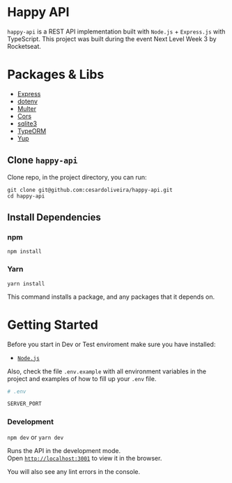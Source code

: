 # Happy API
`happy-api` is a REST API implementation built with `Node.js` + `Express.js` with TypeScript. This project was built during the event Next Level Week 3 by Rocketseat.

# Packages & Libs
* [Express](https://expressjs.com/)
* [dotenv](https://github.com/motdotla/dotenv#readme)
* [Multer](https://github.com/expressjs/multer#readme)
* [Cors](https://github.com/expressjs/cors#readme)
* [sqlite3](https://github.com/mapbox/node-sqlite3#readme)
* [TypeORM](https://github.com/typeorm/typeorm#readme)
* [Yup](https://github.com/jquense/yup#readme)

## Clone `happy-api`
Clone repo, in the project directory, you can run:

```
git clone git@github.com:cesardoliveira/happy-api.git
cd happy-api
```
## Install Dependencies

### npm

```git
npm install
```

### Yarn

```git
yarn install
```

This command installs a package, and any packages that it depends on.


# Getting Started
Before you start in Dev or Test enviroment make sure you have installed:
* [`Node.js`](https://nodejs.org)

Also, check the file `.env.example` with all environment variables in the project and examples of how to fill up your `.env` file.

```bash
# .env

SERVER_PORT
```

### Development

`npm dev` or `yarn dev`

Runs the API in the development mode.<br />
Open [`http://localhost:3001`](http://localhost:3001/orphanages) to view it in the browser.

You will also see any lint errors in the console.